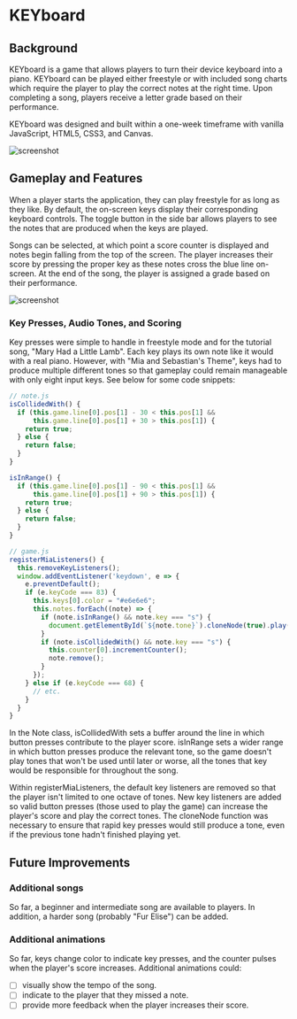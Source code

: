# KEYboard

## Background

KEYboard is a game that allows players to turn their device keyboard into a piano.
KEYboard can be played either freestyle or with included song charts which require the player to play the correct notes at the right time. Upon completing a song, players receive a letter grade based on their performance.

KEYboard was designed and built within a one-week timeframe with vanilla JavaScript, HTML5, CSS3, and Canvas.

![screenshot](http://res.cloudinary.com/nearbytes/image/upload/c_scale,q_100,w_1000/v1498517854/Screen_Shot_2017-06-26_at_3.57.01_PM_dvmh4b.png)

## Gameplay and Features

When a player starts the application, they can play freestyle for as long as they like.
By default, the on-screen keys display their corresponding keyboard controls. The toggle button
in the side bar allows players to see the notes that are produced when the keys are played.

Songs can be selected, at which point a score counter is displayed and notes begin falling from the top
of the screen. The player increases their score by pressing the proper key as these notes cross
the blue line on-screen. At the end of the song, the player is assigned a grade based on their performance.

![screenshot](http://res.cloudinary.com/nearbytes/image/upload/c_scale,q_100,w_1000/v1498517853/Screen_Shot_2017-06-26_at_3.56.28_PM_oo5sii.png)

### Key Presses, Audio Tones, and Scoring

Key presses were simple to handle in freestyle mode and for the tutorial song,
"Mary Had a Little Lamb". Each key plays its own note like it would with a real piano.
However, with "Mia and Sebastian's Theme", keys had to produce multiple different tones
so that gameplay could remain manageable with only eight input keys. See below for some code snippets:

```javascript
// note.js
isCollidedWith() {
  if (this.game.line[0].pos[1] - 30 < this.pos[1] &&
      this.game.line[0].pos[1] + 30 > this.pos[1]) {
    return true;
  } else {
    return false;
  }
}

isInRange() {
  if (this.game.line[0].pos[1] - 90 < this.pos[1] &&
      this.game.line[0].pos[1] + 90 > this.pos[1]) {
    return true;
  } else {
    return false;
  }
}
```

```javascript
// game.js
registerMiaListeners() {
  this.removeKeyListeners();
  window.addEventListener('keydown', e => {
    e.preventDefault();
    if (e.keyCode === 83) {
      this.keys[0].color = "#e6e6e6";
      this.notes.forEach((note) => {
        if (note.isInRange() && note.key === "s") {
          document.getElementById(`${note.tone}`).cloneNode(true).play();
        }
        if (note.isCollidedWith() && note.key === "s") {
          this.counter[0].incrementCounter();
          note.remove();
        }
      });
    } else if (e.keyCode === 68) {
      // etc.
    }
  }
}
```

In the Note class, isCollidedWith sets a buffer around the line in which button presses contribute to the player score. isInRange sets a wider range in which button presses produce the relevant tone, so the game doesn't play tones that won't be used until later or worse, all the tones that key would be responsible for throughout the song.

Within registerMiaListeners, the default key listeners are removed so that the player isn't limited to one octave of tones. New key listeners are added so valid button presses (those used to play the game) can increase the player's score and play the correct tones. The cloneNode function was necessary to ensure that rapid key presses would still produce a tone, even if the previous tone hadn't finished playing yet.

## Future Improvements

### Additional songs

So far, a beginner and intermediate song are available to players. In addition, a harder song (probably "Fur Elise") can be added.

### Additional animations

So far, keys change color to indicate key presses, and the counter pulses when the player's score increases. Additional animations could:

- [ ] visually show the tempo of the song.
- [ ] indicate to the player that they missed a note.
- [ ] provide more feedback when the player increases their score.
